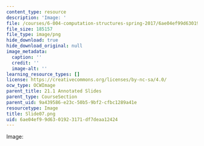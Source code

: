 ```yaml
---
content_type: resource
description: 'Image: '
file: /courses/6-004-computation-structures-spring-2017/6ae04ef99d6301923171df7deaa12424_Slide07.png
file_size: 185157
file_type: image/png
hide_download: true
hide_download_original: null
image_metadata:
  caption: ''
  credit: ''
  image-alt: ''
learning_resource_types: []
license: https://creativecommons.org/licenses/by-nc-sa/4.0/
ocw_type: OCWImage
parent_title: 21.1 Annotated Slides
parent_type: CourseSection
parent_uid: 9a439586-e23c-50b5-9bf2-cfbc1289a41e
resourcetype: Image
title: Slide07.png
uid: 6ae04ef9-9d63-0192-3171-df7deaa12424
---
```

Image: 